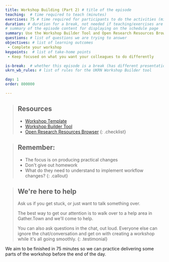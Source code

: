 ```yaml
---
title: Workshop Building (Part 2) # title of the episode
teaching:  # time required to teach (minutes)
exercises: 75 # time required for participants to do the activities (minutes)
duration: # duration for a break, not needed if teaching/exercises are present (minutes)
# summary of the episode content for displaying on the schedule page
summary: Use the Workshop Builder Tool and Open Research Resources Browser to build your workshop.
questions: # list of questions we are trying to answer
objectives: # list of learning outcomes
 - Complete your workshop
keypoints:  # list of take-home points
 - Keep focused on what you want your colleagues to do differently

is-break:  # whether this episode is a break (has different presentation)
ukrn_wb_rules: # list of rules for the UKRN Workshop Builder tool

day: 1
order: 800000

---
```


> ## Resources
> * <a href="{{ site.ukrn_or_template }}" target="_blank">Workshop Template</a>
> * <a href="{{ site.ukrn_or_builder }}" target="_blank">Workshop Builder Tool</a>
> * <a href="{{ site.ukrn_or_browser }}" target="_blank">Open Research Resources Browser</a>
{: .checklist}

> ## Remember:
> * The focus is on producing practical changes
> * Don't give out homework
> * What do they need to understand to implement workflow changes?
{: .callout}

> ## We're here to help
> Ask us if you get stuck, or just want to talk something over.
>
> The best way to get our attention is to walk over to a help area in Gather.Town and we'll come to help.
>
> You can also ask questions in the chat, out loud.
> Everyone else can ignore the chat/conversation and get on with creating a workshop while it's all going smoothly.
{: .testimonial}

We aim to be finished in 75 minutes so we can practice delivering some parts of the workshop before the end of the day.

